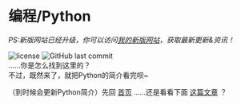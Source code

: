 # 编程/Python

*PS:新版网站已经升级，你可以访问[我的新版网站](https://guleixibian2009.github.io/)，获取最新更新&资讯！*

![license](https://img.shields.io/github/license/guleixibian/guleixibian.github.io)
![GitHub last commit](https://img.shields.io/github/last-commit/guleixibian/guleixibian.github.io)  
......你是怎么找到这里的？  
不过，既然来了，就把Python的简介看完呗~  

（到时候会更新Python简介）先回 [首页](https://guleixibian.github.io/) ......还是看看下面 [这篇文章](https://guleixibian.github.io/Code/Python/01/) ？